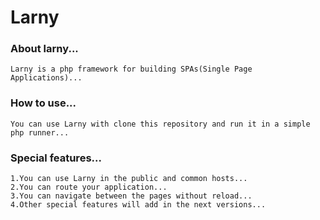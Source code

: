 # Larny
### About larny...
    Larny is a php framework for building SPAs(Single Page Applications)...
### How to use...
    You can use Larny with clone this repository and run it in a simple php runner...
### Special features...
    1.You can use Larny in the public and common hosts...
    2.You can route your application...
    3.You can navigate between the pages without reload...
    4.Other special features will add in the next versions...